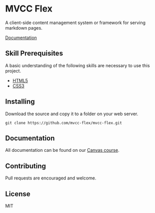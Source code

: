 # MVCC Flex

 A client-side content management system or framework for serving markdown pages.

[Documentation](doc/toc.md)

## Skill Prerequisites

A basic understanding of the following skills are necessary to use this project.

* [HTML5](https://developer.mozilla.org/en-US/docs/Web/HTML)
* [CSS3](https://developer.mozilla.org/en-US/docs/Web/CSS)

## Installing

Download the source and copy it to a folder on your web server.

	git clone https://github.com/mvcc-flex/mvcc-flex.git
	  
## Documentation

All documentation can be found on our [Canvas course](https://canvas.morainevalley.edu/enroll/JE48AC).

## Contributing

Pull requests are encouraged and welcome.

## License

MIT